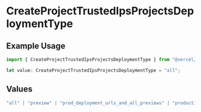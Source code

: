 # CreateProjectTrustedIpsProjectsDeploymentType

## Example Usage

```typescript
import { CreateProjectTrustedIpsProjectsDeploymentType } from "@vercel/sdk/models/operations/createproject.js";

let value: CreateProjectTrustedIpsProjectsDeploymentType = "all";
```

## Values

```typescript
"all" | "preview" | "prod_deployment_urls_and_all_previews" | "production"
```